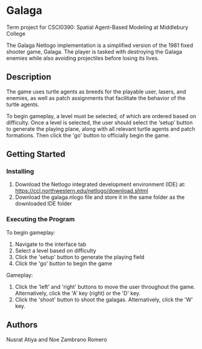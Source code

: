# Galaga

Term project for CSCI0390: Spatial Agent-Based Modeling at Middlebury College

The Galaga Netlogo implementation is a simplified version of the 1981 fixed shooter game, Galaga. The player is tasked with destroying the Galaga enemies while also avoiding projectiles before losing its lives.

## Description

The game uses turtle agents as breeds for the playable user, lasers, and enemies, as well as patch assignments that facilitate the behavior of the turtle agents. 

To begin gameplay, a level must be selected, of which are ordered based on difficulty. Once a level is selected, the user should select the ‘setup’ button to generate the playing plane, along with all relevant turtle agents and patch formations. Then click the 'go' button to officially begin the game. 


## Getting Started

### Installing

1. Download the Netlogo integrated development environment (IDE) at: 
https://ccl.northwestern.edu/netlogo/download.shtml
2. Download the galaga.nlogo file and store it in the same folder as the downloaded IDE folder

### Executing the Program

To begin gameplay:
1. Navigate to the interface tab
2. Select a level based on difficulty
3. Click the 'setup' button to generate the playing field
4. Click the 'go' button to begin the game

Gameplay:
1. Click the 'left' and 'right' buttons to move the user throughout the game. Alternatively, click the 'A' key (right) or the 'D' key.
2. Click the 'shoot' button to shoot the galagas. Alternatively, click the 'W' key. 

## Authors

Nusrat Atiya and Noe Zambrano Romero




